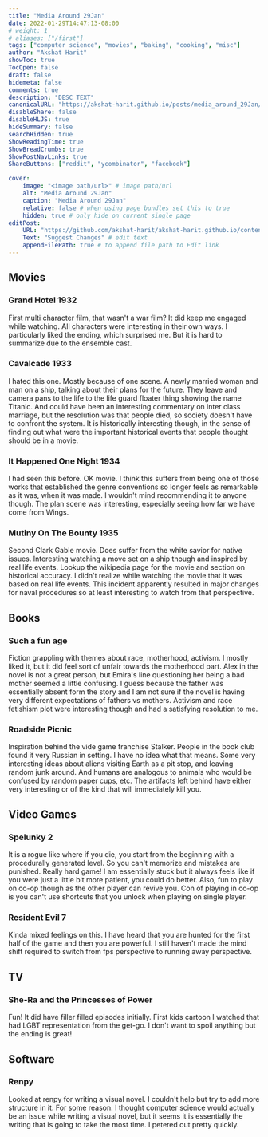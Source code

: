 ```yaml
---
title: "Media Around 29Jan"
date: 2022-01-29T14:47:13-08:00
# weight: 1
# aliases: ["/first"]
tags: ["computer science", "movies", "baking", "cooking", "misc"]
author: "Akshat Harit"
showToc: true
TocOpen: false
draft: false
hidemeta: false
comments: true
description: "DESC TEXT"
canonicalURL: "https://akshat-harit.github.io/posts/media_around_29Jan/"
disableShare: false
disableHLJS: true
hideSummary: false
searchHidden: true
ShowReadingTime: true
ShowBreadCrumbs: true
ShowPostNavLinks: true
ShareButtons: ["reddit", "ycombinator", "facebook"]

cover:
    image: "<image path/url>" # image path/url
    alt: "Media Around 29Jan"
    caption: "Media Around 29Jan"
    relative: false # when using page bundles set this to true
    hidden: true # only hide on current single page
editPost:
    URL: "https://github.com/akshat-harit/akshat-harit.github.io/content"
    Text: "Suggest Changes" # edit text
    appendFilePath: true # to append file path to Edit link
---
```


## Movies

### Grand Hotel 1932

First multi character film, that wasn't a war film? It did keep me engaged while watching. All characters were interesting in their own ways. I particularly liked the ending, which surprised me. But it is hard to summarize due to the ensemble cast.

### Cavalcade 1933

I hated this one. Mostly because of one scene. A newly married woman and man on a ship, talking about their plans for the future. They leave and camera pans to the life to the life guard floater thing showing the name Titanic. 
And could have been an interesting commentary on inter class marriage, but the resolution was that people died, so society doesn't have to confront the system.
It is historically interesting though, in the sense of finding out what were the important historical events that people thought should be in a movie.

### It Happened One Night 1934

I had seen this before. OK movie. I think this suffers from being one of those works that established the genre conventions so longer feels as remarkable as it was, when it was made. I wouldn't mind recommending it to anyone though. The plan scene was interesting, especially seeing how far we have come from Wings. 

### Mutiny On The Bounty 1935

Second Clark Gable movie. Does suffer from the white savior for native issues. Interesting watching a move set on a ship though and inspired by real life events. Lookup the wikipedia page for the movie and section on historical accuracy. 
I didn't realize while watching the movie that it was based on real life events. This incident apparently resulted in major changes for naval procedures so at least interesting to watch from that perspective.

## Books

### Such a fun age

Fiction grappling with themes about race, motherhood, activism. I mostly liked it, but it did feel sort of unfair towards the motherhood part. Alex in the novel is not a great person, but Emira's line questioning her being a bad mother seemed a little confusing. I guess because the father was essentially absent form the story and I am not sure if the novel is having very different expectations of fathers vs mothers. Activism and race fetishism plot were interesting though and had a satisfying resolution to me.

### Roadside Picnic

Inspiration behind the vide game franchise Stalker. People in the book club found it very Russian in setting. I have no idea what that means.
Some very interesting ideas about aliens visiting Earth as a pit stop, and leaving random junk around. And humans are analogous to animals who would be confused by random paper cups, etc. The artifacts left behind have either very interesting or of the kind that will immediately kill you.  

## Video Games

### Spelunky 2

It is a rogue like where if you die, you start from the beginning with a procedurally generated level. So you can't memorize and mistakes are punished.
Really hard game! I am essentially stuck but it always feels like if you were just a little bit more patient, you could do better. Also, fun to play on co-op though as the other player can revive you. Con of playing in co-op is you can't use shortcuts that you unlock when playing on single player. 

### Resident Evil 7

Kinda mixed feelings on this. I have heard that you are hunted for the first half of the game and then you are powerful. I still haven't made the mind shift required to switch from fps perspective to running away perspective.

## TV

### She-Ra and the Princesses of Power

Fun! It did have filler filled episodes initially. First kids cartoon I watched that had LGBT representation from the get-go.
I don't want to spoil anything but the ending is great!

## Software

### Renpy

Looked at renpy for writing a visual novel. I couldn't help but try to add more structure in it. For some reason. I thought computer science would actually be an issue while writing a visual novel, but it seems it is essentially the writing that is going to take the most time. I petered out pretty quickly. 
